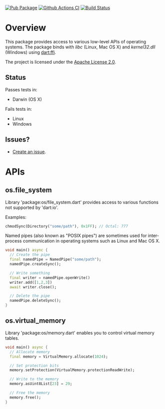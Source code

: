 [![Pub Package](https://img.shields.io/pub/v/os.svg)](https://pub.dartlang.org/packages/os)
[![Github Actions CI](https://github.com/dart-interop/os/workflows/Dart%20CI/badge.svg)](https://github.com/dart-interop/os/actions?query=workflow%3A%22Dart+CI%22)
[![Build Status](https://travis-ci.org/dart-interop/os.svg?branch=master)](https://travis-ci.org/dart-interop/os)

# Overview
This package provides access to various low-level APIs of operating systems. The package binds with
_libc_ (Linux, Mac OS X) and _kernel32.dll_ (Windows) using [dart:ffi](https://dart.dev/guides/libraries/c-interop).

The project is licensed under the [Apache License 2.0](LICENSE).

## Status
Passes tests in:
  * Darwin (OS X)

Fails tests in:
  * Linux
  * Windows

## Issues?
  * [Create an issue](https://github.com/terrier989/os/issues).

# APIs
## os.file_system
Library 'package:os/file_system.dart' provides access to various functions not supported by
'dart:io'.

Examples:
```dart
chmodSync(Directory("some/path"), 0x1FF); // Octal: 777
```

Named pipes (also known as "POSIX pipes") are sometimes used for inter-process communication in
operating systems such as Linux and Mac OS X.

```dart
void main() async {
  // Create the pipe
  final namedPipe = NamedPipe("some/path");
  namedPipe.createSync();

  // Write something
  final writer = namedPipe.openWrite()
  writer.add([1,2,3])
  await writer.close();

  // Delete the pipe
  namedPipe.deleteSync();
}
```

## os.virtual_memory
Library 'package:os/memory.dart' enables you to control virtual memory tables.

```dart
void main() async {
  // Allocate memory
  final memory = VirtualMemory.allocate(1024);

  // Set protection bits
  memory.setProtection(VirtualMemory.protectionReadWrite);

  // Write to the memory
  memory.asUint8List[23] = 29;

  // Free the memory
  memory.free();
}
```